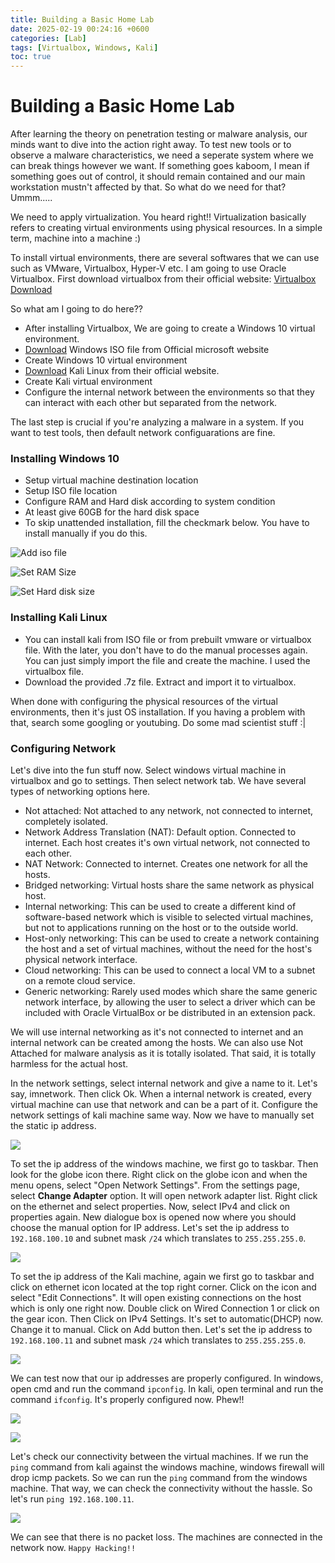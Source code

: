 ```yaml
---
title: Building a Basic Home Lab
date: 2025-02-19 00:24:16 +0600
categories: [Lab]
tags: [Virtualbox, Windows, Kali] 
toc: true    
---
```


# Building a Basic Home Lab
After learning the theory on penetration testing or malware analysis, our minds want to dive into the action right away. To test new tools or to observe a malware characteristics, we need a seperate system where we can break things however we want. If something goes kaboom, I mean if something goes out of control, it should remain contained and our main workstation mustn't affected by that. So what do we need for that? Ummm.....

We need to apply virtualization. You heard right!! Virtualization basically refers to creating virtual environments using physical resources. In a simple term, machine into a machine :)

To install virtual environments, there are several softwares that we can use such as VMware, Virtualbox, Hyper-V etc. I am going to use Oracle Virtualbox. First download virtualbox from their official website: [Virtualbox Download](https://www.virtualbox.org/wiki/Downloads)

So what am I going to do here??

- After installing Virtualbox, We are going to create a Windows 10 virtual environment.
- [Download](https://www.microsoft.com/en-us/software-download/windows10) Windows ISO file from Official microsoft website
- Create Windows 10 virtual environment
- [Download](https://www.kali.org/get-kali/) Kali Linux from their official website.
- Create Kali virtual environment
- Configure the internal network between the environments so that they can interact with each other but separated from the network.

The last step is crucial if you're analyzing a malware in a system. If you want to test tools, then default network configuarations are fine.

### Installing Windows 10

- Setup virtual machine destination location
- Setup ISO file location
- Configure RAM and Hard disk according to system condition
- At least give 60GB for the hard disk space
- To skip unattended installation, fill the checkmark below. You have to install manually if you do this.

![Add iso file](https://raw.githubusercontent.com/ImdadMiran17/Building-Basic-Home-Lab/refs/heads/main/Screenshot%20(339).png)

![Set RAM Size](https://raw.githubusercontent.com/ImdadMiran17/Building-Basic-Home-Lab/refs/heads/main/Screenshot%20(340).png)

![Set Hard disk size](https://raw.githubusercontent.com/ImdadMiran17/Building-Basic-Home-Lab/refs/heads/main/Screenshot%20(341).png)


### Installing Kali Linux

- You can install kali from ISO file or from prebuilt vmware or virtualbox file. With the later, you don't have to do the manual processes again. You can just simply import the file and create the machine. I used the virtualbox file.
- Download the provided .7z file. Extract and import it to virtualbox.

When done with configuring the physical resources of the virtual environments, then it's just OS installation. If you having a problem with that, search some googling or youtubing. Do some mad scientist stuff :|


### Configuring Network

Let's dive into the fun stuff now. Select windows virtual machine in virtualbox and go to settings. Then select network tab. We have several types of networking options here.

- Not attached: Not attached to any network, not connected to internet, completely isolated.
- Network Address Translation (NAT): Default option. Connected to internet. Each host creates it's own virtual network, not connected to each other.
- NAT Network: Connected to internet. Creates one network for all the hosts.
- Bridged networking: Virtual hosts share the same network as physical host.
- Internal networking: This can be used to create a different kind of software-based network which is visible to selected virtual machines, but not to applications running on the host or to the outside world.
- Host-only networking: This can be used to create a network containing the host and a set of virtual machines, without the need for the host's physical network interface.
- Cloud networking: This can be used to connect a local VM to a subnet on a remote cloud service.
- Generic networking: Rarely used modes which share the same generic network interface, by allowing the user to select a driver which can be included with Oracle VirtualBox or be distributed in an extension pack. 

We will use internal networking as it's not connected to internet and an internal network can be created among the hosts. We can also use Not Attached for malware analysis as it is totally isolated. That said, it is totally harmless for the actual host.

In the network settings, select internal network and give a name to it. Let's say, imnetwork. Then click Ok. When a internal network is created, every virtual machine can use that network and can be a part of it. Configure the network settings of kali machine same way. Now we have to manually set the static ip address.


![](https://raw.githubusercontent.com/ImdadMiran17/Building-Basic-Home-Lab/refs/heads/main/Screenshot%20(342).png)


To set the ip address of the windows machine, we first go to taskbar. Then look for the globe icon there. Right click on the globe icon and when the menu opens, select "Open Network Settings". From the settings page, select **Change Adapter** option. It will open network adapter list. Right click on the ethernet and select properties. Now, select IPv4 and click on properties again. New dialogue box is opened now where you should choose the manual option for IP address. Let's set the ip address to ```192.168.100.10``` and subnet mask ```/24``` which translates to ```255.255.255.0```.


![](https://raw.githubusercontent.com/ImdadMiran17/Building-Basic-Home-Lab/refs/heads/main/Screenshot%20(1).png)


To set the ip address of the Kali machine, again we first go to taskbar and click on ethernet icon located at the top right corner. Click on the icon and select "Edit Connections". It will open existing connections on the host which is only one right now. Double click on Wired Connection 1 or click on the gear icon. Then Click on IPv4 Settings. It's set to automatic(DHCP) now. Change it to manual. Click on Add button then. Let's set the ip address to ```192.168.100.11``` and subnet mask ```/24``` which translates to ```255.255.255.0```.


![](https://raw.githubusercontent.com/ImdadMiran17/Building-Basic-Home-Lab/refs/heads/main/Screenshot_2025-02-16_22-55-06.png)


We can test now that our ip addresses are properly configured. In windows, open cmd and run the command ```ipconfig```. In kali, open terminal and run the command ```ifconfig```. It's properly configured now. Phew!!


![](https://raw.githubusercontent.com/ImdadMiran17/Building-Basic-Home-Lab/refs/heads/main/Screenshot%20(2).png)

![](https://raw.githubusercontent.com/ImdadMiran17/Building-Basic-Home-Lab/refs/heads/main/Screenshot_2025-02-16_22-57-24.png)


Let's check our connectivity between the virtual machines. If we run the ```ping``` command from kali against the windows machine, windows firewall will drop icmp packets. So we can run the ```ping``` command from the windows machine. That way, we can check the connectivity without the hassle. So let's run ```ping 192.168.100.11```.


![](https://github.com/ImdadMiran17/Building-Basic-Home-Lab/blob/main/Screenshot%20(3).png)


We can see that there is no packet loss. The machines are connected in the network now. ```Happy Hacking!!```















